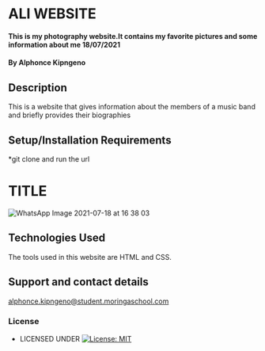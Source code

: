 # ALI WEBSITE
#### This is my photography website.It contains my favorite pictures and some information about me  18/07/2021
#### By **Alphonce Kipngeno**
## Description
This is a website that gives information about the members of a music band and briefly provides their biographies
## Setup/Installation Requirements
*git clone and run the url
# TITLE
![WhatsApp Image 2021-07-18 at 16 38 03](https://user-images.githubusercontent.com/87495436/126069475-0efed8b9-9538-4cdb-84a3-aaec76864c89.jpeg)
## Technologies Used
The tools used in this website are HTML and CSS.
## Support and contact details
 alphonce.kipngeno@student.moringaschool.com
### License
* LICENSED UNDER  [![License: MIT](https://img.shields.io/badge/License-MIT-yellow.svg)](License)
